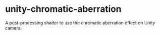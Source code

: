 # unity-chromatic-aberration
A post-processing shader to use the chromatic aberration effect on Unity camera.
